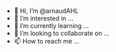 - 👋 Hi, I’m @arnaudAHL
- 👀 I’m interested in ...
- 🌱 I’m currently learning ...
- 💞️ I’m looking to collaborate on ...
- 📫 How to reach me ...

<!---
arnaudAHL/arnaudAHL is a ✨ special ✨ repository because its `README.md` (this file) appears on your GitHub profile.
You can click the Preview link to take a look at your changes.
--->
